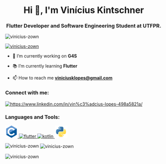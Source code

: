 <h1 align="center">Hi 👋, I'm Vinícius Kintschner</h1>
<h3 align="center">Flutter Developer and Software Engineering Student at UTFPR.</h3>

<p align="left"> <img src="https://komarev.com/ghpvc/?username=vinicius-zown&label=Profile%20views&color=0e75b6&style=flat" alt="vinicius-zown" /> </p>

<p align="left"> <a href="https://github.com/ryo-ma/github-profile-trophy"><img src="https://github-profile-trophy.vercel.app/?username=vinicius-zown" alt="vinicius-zown" /></a> </p>

- 🔭 I’m currently working on **G4S**

- 📚 I’m currently learning **Flutter**

- 📫 How to reach me **viniciusklopes@gmail.com**

<h3 align="left">Connect with me:</h3>
<p align="left">
<a href="https://linkedin.com/in/https://www.linkedin.com/in/vin%c3%adcius-lopes-498a5821a/" target="blank"><img align="center" src="https://raw.githubusercontent.com/rahuldkjain/github-profile-readme-generator/master/src/images/icons/Social/linked-in-alt.svg" alt="https://www.linkedin.com/in/vin%c3%adcius-lopes-498a5821a/" height="30" width="40" /></a>
</p>

<h3 align="left">Languages and Tools:</h3>
<p align="left"> <a href="https://www.cprogramming.com/" target="_blank" rel="noreferrer"> <img src="https://raw.githubusercontent.com/devicons/devicon/master/icons/c/c-original.svg" alt="c" width="40" height="40"/> </a> <a href="https://flutter.dev" target="_blank" rel="noreferrer"> <img src="https://www.vectorlogo.zone/logos/flutterio/flutterio-icon.svg" alt="flutter" width="40" height="40"/> </a> <a href="https://kotlinlang.org" target="_blank" rel="noreferrer"> <img src="https://www.vectorlogo.zone/logos/kotlinlang/kotlinlang-icon.svg" alt="kotlin" width="40" height="40"/> </a> <a href="https://www.python.org" target="_blank" rel="noreferrer"> <img src="https://raw.githubusercontent.com/devicons/devicon/master/icons/python/python-original.svg" alt="python" width="40" height="40"/> </a> </p>

<p><img align="left" src="https://github-readme-stats.vercel.app/api/top-langs?username=vinicius-zown&show_icons=true&locale=en&layout=compact" alt="vinicius-zown" /></p>

<p>&nbsp;<img align="center" src="https://github-readme-stats.vercel.app/api?username=vinicius-zown&show_icons=true&locale=en" alt="vinicius-zown" /></p>

<p><img align="center" src="https://github-readme-streak-stats.herokuapp.com/?user=vinicius-zown&" alt="vinicius-zown" /></p>
